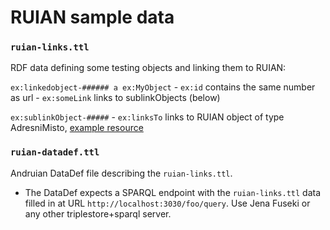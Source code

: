 # RUIAN sample data

### `ruian-links.ttl`

RDF data defining some testing objects and linking them to RUIAN:

`ex:linkedobject-###### a ex:MyObject`
    - `ex:id`       contains the same number as url
    - `ex:someLink` links to sublinkObjects (below)
    
`ex:sublinkObject-#####`
    - `ex:linksTo`  links to RUIAN object of type AdresniMisto, 
      [example resource](http://ruian.linked.opendata.cz/resource/adresni-mista/72715057) 

### `ruian-datadef.ttl`

Andruian DataDef file describing the `ruian-links.ttl`. 

- The DataDef expects a SPARQL endpoint with the `ruian-links.ttl` data filled in at URL
  `http://localhost:3030/foo/query`. Use Jena Fuseki or any other triplestore+sparql server.